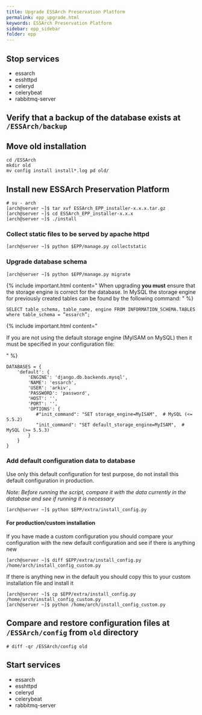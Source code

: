 ```yaml
---
title: Upgrade ESSArch Preservation Platform
permalink: epp_upgrade.html
keywords: ESSArch Preservation Platform
sidebar: epp_sidebar
folder: epp
---
```


## Stop services
* essarch
* esshttpd
* celeryd
* celerybeat
* rabbitmq-server

## Verify that a backup of the database exists at `/ESSArch/backup`

## Move old installation

    cd /ESSArch
    mkdir old
    mv config install install*.log pd old/

## Install new ESSArch Preservation Platform

    # su - arch
    [arch@server ~]$ tar xvf ESSArch_EPP_installer-x.x.x.tar.gz
    [arch@server ~]$ cd ESSArch_EPP_installer-x.x.x
    [arch@server ~]$ ./install


### Collect static files to be served by apache httpd

    [arch@server ~]$ python $EPP/manage.py collectstatic

### Upgrade database schema

    [arch@server ~]$ python $EPP/manage.py migrate

{% include important.html content="
When upgrading **you must** ensure that the storage engine is correct for the
database. In MySQL the storage engine for previously created tables can be
found by the following command:
" %}

    SELECT table_schema, table_name, engine FROM INFORMATION_SCHEMA.TABLES where table_schema = ”essarch”;

{% include important.html content="

If you are not using the default storage engine (MyISAM on MySQL) then it must
be specified in your configuration file:

" %}

    DATABASES = {
        'default': {
            'ENGINE': 'django.db.backends.mysql',
            'NAME': 'essarch',
            'USER': 'arkiv',
            'PASSWORD': 'password',
            'HOST': '',
            'PORT': '',
            'OPTIONS': {
               #"init_command": "SET storage_engine=MyISAM",  # MySQL (<= 5.5.2)
               "init_command": "SET default_storage_engine=MyISAM",  # MySQL (>= 5.5.3)
            }
        }
    }

### Add default configuration data to database
Use only this default configuration for test purpose, do not install this default configuration in production.


*Note: Before running the script, compare it with the data currently in the database and see if running it is necessary*

    [arch@server ~]$ python $EPP/extra/install_config.py

#### For production/custom installation
If you have made a custom configuration you should compare your configuration
with the new default configuration and see if there is anything new

    [arch@server ~]$ diff $EPP/extra/install_config.py /home/arch/install_config_custom.py

If there is anything new in the default you should copy this to your custom installation file and install it

    [arch@server ~]$ cp $EPP/extra/install_config.py /home/arch/install_config_custom.py
    [arch@server ~]$ python /home/arch/install_config_custom.py

## Compare and restore configuration files at `/ESSArch/config` from `old` directory
    # diff -qr /ESSArch/config old

## Start services

* essarch
* esshttpd
* celeryd
* celerybeat
* rabbitmq-server

